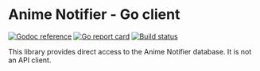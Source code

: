 # Anime Notifier - Go client

[![Godoc reference][godoc-image]][godoc-url]
[![Go report card][goreportcard-image]][goreportcard-url]
[![Build status][travis-image]][travis-url]

This library provides direct access to the Anime Notifier database. It is not an API client.

[godoc-image]: https://godoc.org/github.com/animenotifier/arn?status.svg
[godoc-url]: https://godoc.org/github.com/animenotifier/arn
[goreportcard-image]: https://goreportcard.com/badge/github.com/animenotifier/arn
[goreportcard-url]: https://goreportcard.com/report/github.com/animenotifier/arn
[travis-image]: https://travis-ci.org/animenotifier/arn.svg?branch=go
[travis-url]: https://travis-ci.org/animenotifier/arn